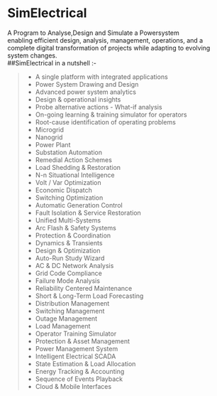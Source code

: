 # SimElectrical
A Program to Analyse,Design and Simulate a Powersystem\
enabling efficient design, analysis, management, operations, and a complete digital transformation of projects while adapting to evolving system changes.\
##SimElectrical in a nutshell :-
>- A single platform with integrated applications
>- Power System Drawing and Design
>- Advanced power system analytics
>- Design & operational insights
>- Probe alternative actions - What-if analysis
>- On-going learning & training simulator for operators
>- Root-cause identification of operating problems
>- Microgrid
>- Nanogrid
>- Power Plant
>- Substation Automation
>- Remedial Action Schemes
>- Load Shedding & Restoration
>- N-n Situational Intelligence
>- Volt / Var Optimization
>- Economic Dispatch
>- Switching Optimization
>- Automatic Generation Control
>- Fault Isolation & Service Restoration
>- Unified Multi-Systems
>- Arc Flash & Safety Systems
>- Protection & Coordination
>- Dynamics & Transients
>- Design & Optimization
>- Auto-Run Study Wizard
>- AC & DC Network Analysis
>- Grid Code Compliance
>- Failure Mode Analysis
>- Reliability Centered Maintenance
>- Short & Long-Term Load Forecasting
>- Distribution Management
>- Switching Management
>- Outage Management
>- Load Management
>- Operator Training Simulator
>- Protection & Asset Management
>- Power Management System
>- Intelligent Electrical SCADA
>- State Estimation & Load Allocation
>- Energy Tracking & Accounting
>- Sequence of Events Playback
>- Cloud & Mobile Interfaces
